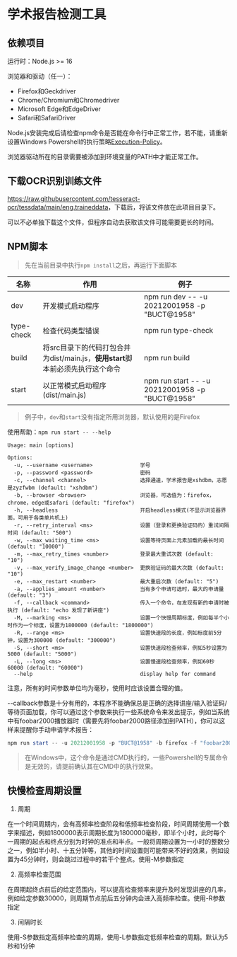 # 学术报告检测工具

## 依赖项目

运行时：Node.js >= 16

浏览器和驱动（任一）：
  - Firefox和Geckdriver
  - Chrome/Chromium和Chromedriver
  - Microsoft Edge和EdgeDriver
  - Safari和SafariDriver

Node.js安装完成后请检查npm命令是否能在命令行中正常工作，若不能，请重新设置Windows Powershell的执行策略[Execution-Policy](https://learn.microsoft.com/en-us/powershell/module/microsoft.powershell.security/set-executionpolicy?view=powershell-7.4)。

浏览器驱动所在的目录需要被添加到环境变量的PATH中才能正常工作。

## 下载OCR识别训练文件

<https://raw.githubusercontent.com/tesseract-ocr/tessdata/main/eng.traineddata>，下载后，将该文件放在此项目目录下。

可以不必单独下载这个文件，但程序自动去获取该文件可能需要更长的时间。

## NPM脚本

> 先在当前目录中执行`npm install`之后，再运行下面脚本

|名称|作用|例子|
|---|---|---|
|dev|开发模式启动程序|npm run dev -- -u 20212001958 -p "BUCT@1958"|
|type-check|检查代码类型错误|npm run type-check|
|build|将src目录下的代码打包合并为dist/main.js，**使用start**脚本前必须先执行这个命令|npm run build|
|start|以正常模式启动程序(dist/main.js)|npm run start -- -u 20212001958 -p "BUCT@1958"|

> 例子中，`dev`和`start`没有指定所用浏览器，默认使用的是Firefox

使用帮助：`npm run start -- --help`

```
Usage: main [options]

Options:
  -u, --username <username>               学号
  -p, --password <password>               密码
  -c, --channel <channel>                 选择通道，学术报告是xshdbm，志愿是zyzfwbm (default: "xshdbm")
  -b, --browser <browser>                 浏览器，可选值为：firefox，chrome，edge或safari (default: "firefox")
  -h, --headless                          开启headless模式(不显示浏览器界面，可用于各类单片机上)
  -r, --retry_interval <ms>               设置（登录和更换验证码的）重试间隔时间 (default: "500")
  -w, --max_waiting_time <ms>             设置等待页面上元素加载的最长时间 (default: "10000")
  -m, --max_retry_times <number>          登录最大重试次数 (default: "10")
  -v, --max_verify_image_change <number>  更换验证码的最大次数 (default: "10")
  -e, --max_restart <number>              最大重启次数 (default: "5")
  -a, --applies_amount <number>           当有多个申请可选时，最大的申请量 (default: "3")
  -f, --callback <command>                传入一个命令，在发现有新的申请时被执行 (default: "echo 发现了新讲座")
  -M, --marking <ms>                      设置一个快慢周期标度，例如每半个小时作为一个标度，设置为1800000 (default: "1800000")
  -R, --range <ms>                        设置快速段的长度，例如标度前5分钟，设置为300000 (default: "300000")
  -S, --short <ms>                        设置快速段检查频率，例如5秒设置为5000 (default: "5000")
  -L, --long <ms>                         设置慢速段检查频率，例如60秒60000 (default: "60000")
  --help                                  display help for command
```

注意，所有的时间参数单位均为毫秒，使用时应该设置合理的值。

--callback参数是十分有用的，本程序不能确保总是正确的选择讲座/输入验证码/等待页面加载，你可以通过这个参数来执行一些系统命令来发出提示，例如当系统中有foobar2000播放器时（需要先将foobar2000路径添加到PATH），你可以这样来提醒你手动申请学术报告：

```Powershell
npm run start -- -u 20212001958 -p "BUCT@1958" -b firefox -f "foobar2000 alert.mp3"
```

> 在Windows中，这个命令是通过CMD执行的，一些Powershell的专属命令是无效的，请提前确认其在CMD中的执行效果。

## 快慢检查周期设置

1. 周期

在一个时间周期内，会有高频率检查阶段和低频率检查阶段，时间周期使用一个数字来描述，例如1800000表示周期长度为1800000毫秒，即半个小时，此时每个一周期的起点和终点分别为时钟的准点和半点。一般将周期设置为一小时的整数分之一，例如半小时、十五分钟等，其他的时间设置则可能带来不好的效果，例如设置为45分钟时，则会跳过过程中的若干个整点。使用-M参数指定

2. 高频率检查范围

在周期起终点前后的给定范围内，可以提高检查频率来提升及时发现讲座的几率，例如给定参数30000，则周期节点前后五分钟内会进入高频率检查。使用-R参数指定

3. 间隔时长

使用-S参数指定高频率检查的周期，使用-L参数指定低频率检查的周期。默认为5秒和1分钟
